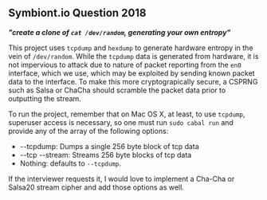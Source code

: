 ## Symbiont.io Question 2018

***"create a clone of `cat /dev/random`, generating your own entropy"***


This project uses `tcpdump` and `hexdump` to generate hardware entropy in the vein of `/dev/random`. While the `tcpdump` data is generated from hardware, it is not impervious to attack due to nature of packet reporting from the `en0` interface, which we use, which may be exploited by sending known packet data to the interface. To make this more cryptograpically secure, a CSPRNG such as Salsa or ChaCha should scramble the packet data prior to outputting the stream.

To run the project, remember that on Mac OS X, at least, to use `tcpdump`, superuser access is necessary, so one must run `sudo cabal run` and provide any of the array of the following options:

- --tcpdump: Dumps a single 256 byte block of tcp data
- --tcp --stream: Streams 256 byte blocks of tcp data
- Nothing: defaults to `--tcpdump`.

If the interviewer requests it, I would love to implement a Cha-Cha or Salsa20 stream cipher and add those options as well.
